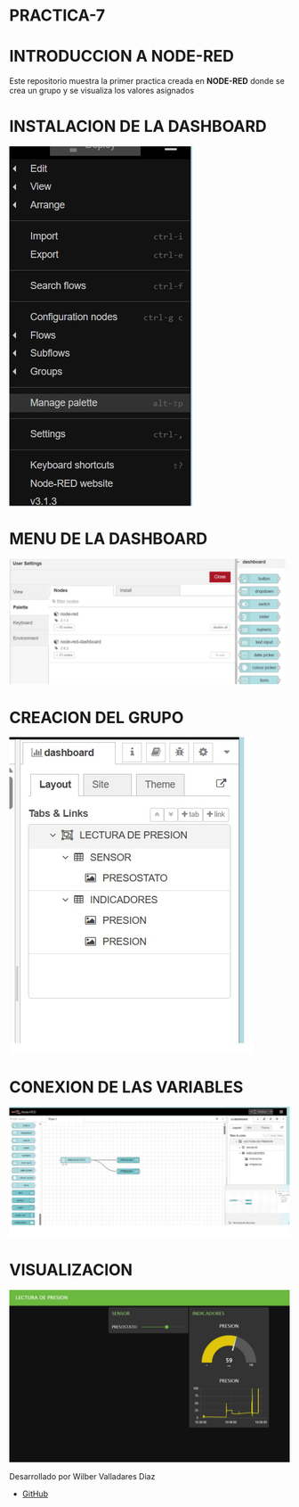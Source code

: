 # PRACTICA-7
# INTRODUCCION A NODE-RED

Este repositorio muestra la primer practica creada en  **NODE-RED** donde se crea un grupo y se visualiza los valores asignados


# INSTALACION DE LA DASHBOARD
![](https://github.com/WilberVD/PRACTICA-7/blob/main/INS%20DASB.jpg)
# MENU DE LA DASHBOARD
![](https://github.com/WilberVD/PRACTICA-7/blob/main/DASH.jpg)

# CREACION DEL GRUPO
![](https://github.com/WilberVD/PRACTICA-7/blob/main/GRUPO.jpg)
# CONEXION DE LAS VARIABLES 
![](https://github.com/WilberVD/PRACTICA-7/blob/main/CONET.jpg)

# VISUALIZACION
![](https://github.com/WilberVD/PRACTICA-7/blob/main/VISUALIZACION.jpg)


Desarrollado por Wilber Valladares Diaz

- [GitHub](WilberVD (github.com))
